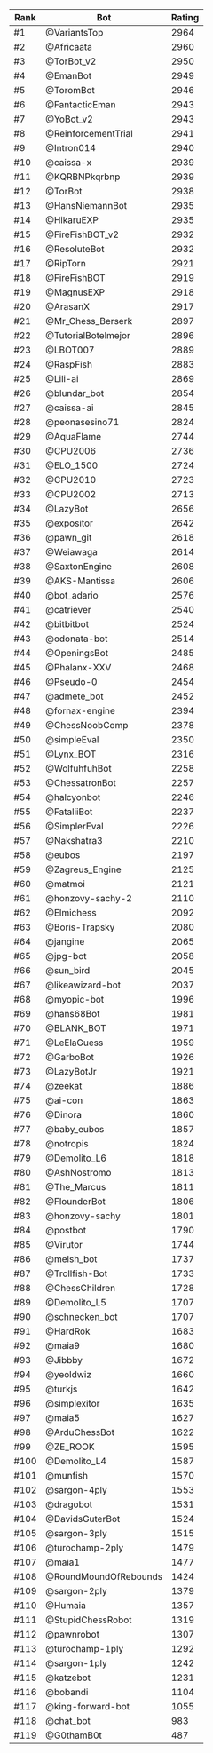 Rank|Bot|Rating
---|---|---
#1|@VariantsTop|2964
#2|@Africaata|2960
#3|@TorBot_v2|2950
#4|@EmanBot|2949
#5|@ToromBot|2946
#6|@FantacticEman|2943
#7|@YoBot_v2|2943
#8|@ReinforcementTrial|2941
#9|@Intron014|2940
#10|@caissa-x|2939
#11|@KQRBNPkqrbnp|2939
#12|@TorBot|2938
#13|@HansNiemannBot|2935
#14|@HikaruEXP|2935
#15|@FireFishBOT_v2|2932
#16|@ResoluteBot|2932
#17|@RipTorn|2921
#18|@FireFishBOT|2919
#19|@MagnusEXP|2918
#20|@ArasanX|2917
#21|@Mr_Chess_Berserk|2897
#22|@TutorialBotelmejor|2896
#23|@LBOT007|2889
#24|@RaspFish|2883
#25|@Lili-ai|2869
#26|@blundar_bot|2854
#27|@caissa-ai|2845
#28|@peonasesino71|2824
#29|@AquaFlame|2744
#30|@CPU2006|2736
#31|@ELO_1500|2724
#32|@CPU2010|2723
#33|@CPU2002|2713
#34|@LazyBot|2656
#35|@expositor|2642
#36|@pawn_git|2618
#37|@Weiawaga|2614
#38|@SaxtonEngine|2608
#39|@AKS-Mantissa|2606
#40|@bot_adario|2576
#41|@catriever|2540
#42|@bitbitbot|2524
#43|@odonata-bot|2514
#44|@OpeningsBot|2485
#45|@Phalanx-XXV|2468
#46|@Pseudo-0|2454
#47|@admete_bot|2452
#48|@fornax-engine|2394
#49|@ChessNoobComp|2378
#50|@simpleEval|2350
#51|@Lynx_BOT|2316
#52|@WolfuhfuhBot|2258
#53|@ChessatronBot|2257
#54|@halcyonbot|2246
#55|@FataliiBot|2237
#56|@SimplerEval|2226
#57|@Nakshatra3|2210
#58|@eubos|2197
#59|@Zagreus_Engine|2125
#60|@matmoi|2121
#61|@honzovy-sachy-2|2110
#62|@Elmichess|2092
#63|@Boris-Trapsky|2080
#64|@jangine|2065
#65|@jpg-bot|2058
#66|@sun_bird|2045
#67|@likeawizard-bot|2037
#68|@myopic-bot|1996
#69|@hans68Bot|1981
#70|@BLANK_BOT|1971
#71|@LeElaGuess|1959
#72|@GarboBot|1926
#73|@LazyBotJr|1921
#74|@zeekat|1886
#75|@ai-con|1863
#76|@Dinora|1860
#77|@baby_eubos|1857
#78|@notropis|1824
#79|@Demolito_L6|1818
#80|@AshNostromo|1813
#81|@The_Marcus|1811
#82|@FlounderBot|1806
#83|@honzovy-sachy|1801
#84|@postbot|1790
#85|@Virutor|1744
#86|@melsh_bot|1737
#87|@Trollfish-Bot|1733
#88|@ChessChildren|1728
#89|@Demolito_L5|1707
#90|@schnecken_bot|1707
#91|@HardRok|1683
#92|@maia9|1680
#93|@Jibbby|1672
#94|@yeoldwiz|1660
#95|@turkjs|1642
#96|@simplexitor|1635
#97|@maia5|1627
#98|@ArduChessBot|1622
#99|@ZE_ROOK|1595
#100|@Demolito_L4|1587
#101|@munfish|1570
#102|@sargon-4ply|1553
#103|@dragobot|1531
#104|@DavidsGuterBot|1524
#105|@sargon-3ply|1515
#106|@turochamp-2ply|1479
#107|@maia1|1477
#108|@RoundMoundOfRebounds|1424
#109|@sargon-2ply|1379
#110|@Humaia|1357
#111|@StupidChessRobot|1319
#112|@pawnrobot|1307
#113|@turochamp-1ply|1292
#114|@sargon-1ply|1242
#115|@katzebot|1231
#116|@bobandi|1104
#117|@king-forward-bot|1055
#118|@chat_bot|983
#119|@G0thamB0t|487
